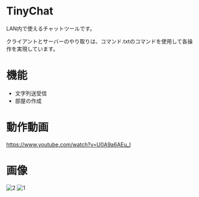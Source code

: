# TinyChat
LAN内で使えるチャットツールです。

クライアントとサーバーのやり取りは、コマンド.txtのコマンドを使用して各操作を実現しています。
# 機能
- 文字列送受信
- 部屋の作成

# 動作動画
https://www.youtube.com/watch?v=U0A9a6AEu_I

# 画像
![2](https://user-images.githubusercontent.com/98020159/157441976-017b84ac-3c51-4ac8-8984-04c4c40fb301.png)
![1](https://user-images.githubusercontent.com/98020159/157442111-21bb0826-cd6e-46ae-9183-e27b4004def5.png)
